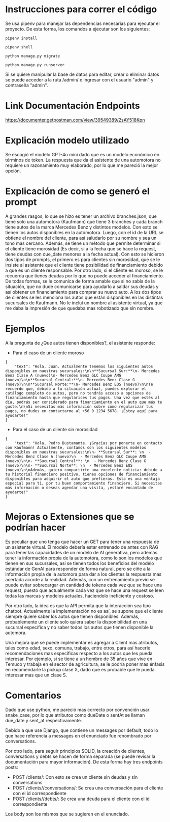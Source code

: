 # Instrucciones para correr el código

Se usa pipenv para manejar las dependencias necesarias para ejecutar el proyecto. De esta forma, los comandos a ejecutar son los siguientes:

```
pipenv install
```

```
pipenv shell
```

```
python manage.py migrate

```

```
python manage.py runserver
```

Si se quiere manipular la base de datos para editar, crear o eliminar datos se puede acceder a la ruta /admin/ e ingresar con el usuario "admin" y contraseña "admin".

# Link Documentación Endpoints

https://documenter.getpostman.com/view/39549389/2sAY518Kpn

# Explicación modelo utilizado

Se escogió el modelo GPT-4o mini dado que es un modelo económico en términos de token. La respuesta que da el asistente de una automotora no requiere un razonamiento muy elaborado, por lo que me pareció la mejor opción.

# Explicación de como se generó el prompt

A grandes rasgos, lo que se hizo es tener un archivo branches.json, que tiene solo una automotora (Kaufmann) que tiene 3 branches y cada branch tiene autos de la marca Mercedes Benz y distintos modelos. Con esto se tienen los autos disponibles en la automotora. Luego, con el id de la URL se obtiene el nombre del cliente, para así saludarlo por su nombre y sea un tono mas cercano. Además, se tiene un método que permite determinar si el cliente tiene morosidad (Es decir, si a la fecha que se hace la request, tiene deudas con due_date menores a la fecha actual). Con esto se hicieron dos tipos de prompts, el primero es para clientes sin morosidad, que se le insiste al asistente que el cliente tiene posibilidad de financiamiento debido a que es un cliente responsable. Por otro lado, si el cliente es moroso, se le recuerda que tienes deudas por lo que no puede acceder al financiamiento. De todas formas, se le comunica de forma amable que si no sabía de la situación, que no dude comunicarse para ayudarlo a saldar sus deudas y así obtener un financiamiento para comprar su nuevo auto. A los dos tipos de clientes se les menciona los autos que están disponibles en las distintas sucursales de Kaufmann. No le incluí un nombre al asistente virtual, ya que me daba la impresión de que quedaba mas robotizado que sin nombre.

# Ejemplos

A la pregunta de ¿Que autos tienen disponibles?, el asistente responde:

- Para el caso de un cliente moroso

```
{
    "text": "Hola, Juan. Actualmente tenemos los siguientes autos disponibles en nuestras sucursales:\n\n**Sucursal Sur:**\n- Mercedes Benz Clase A (nuevo)\n- Mercedes Benz GLC Coupe AMG (nuevo)\n\n**Sucursal Central:**\n- Mercedes Benz Clase G (nuevo)\n\n**Sucursal Norte:**\n- Mercedes Benz EQS (nuevo)\n\nTe recuerdo que, debido a tu situación actual, puedes explorar el catálogo completo de autos, pero no tendrás acceso a opciones de financiamiento hasta que regularices tus pagos. Una vez que estés al día, podrás ser considerado para financiamiento en el auto que más te guste.\n\nSi necesitas más información sobre cómo regularizar tus pagos, no dudes en contactarme al +56 9 1234 5678. ¡Estoy aquí para ayudarte!"
}
```

- Para el caso de un cliente sin morosidad

```
{
    "text": "Hola, Pedro Bustamante. ¡Gracias por ponerte en contacto con Kaufmann! Actualmente, contamos con los siguientes modelos disponibles en nuestras sucursales:\n\n- **Sucursal Sur**: \n  - Mercedes Benz Clase A (nuevo)\n  - Mercedes Benz GLC Coupe AMG (nuevo)\n\n- **Sucursal Central**: \n  - Mercedes Benz Clase G (nuevo)\n\n- **Sucursal Norte**: \n  - Mercedes Benz EQS (nuevo)\n\nAdemás, quiero compartirte una excelente noticia: debido a tu historial financiero positivo, tienes opciones de financiamiento disponibles para adquirir el auto que prefieras. Esta es una ventaja especial para ti, por tu buen comportamiento financiero. Si necesitas más información o deseas agendar una visita, ¡estaré encantado de ayudarte!"
}
```

# Mejoras o Extensiones que se podrían hacer

Es peculiar que uno tenga que hacer un GET para tener una respuesta de un asistente virtual. El modelo debería estar entrenado de antes con RAG para tener las capacidades de un modelo de AI generativa, pero además tener la información propia de la automotora, como lo son los modelos que tienen en sus sucursales, así se tienen todos los beneficios del modelo estándar de GenAI para responder de forma natural, pero se ciñe a la información propia de la automora para dar a los clientes la respuesta mas acertada acorde a la realidad. Además, con un entrenamiento previo se puede evitar sobrecargar en cantidad de tokens cada vez que se hace una request, puesto que actualmente cada vez que se hace una request se leen todas las marcas y modelos actuales, haciendolo ineficiente y costoso.

Por otro lado, la idea es que la API permita que la interacción sea tipo chatbot. Actualmente la implementación no es así, se supone que el cliente siempre quiere saber los autos que tienen disponibles. Además, probablemente un cliente solo quiera saber la disponibilidad en una sucursal específica y no saber todos los autos que tienen disponible la automora.

Una mejora que se puede implementar es agregar a Client mas atributos, tales como edad, sexo, comuna, trabajo, entre otros, para así hacerle recomendaciones mas específicas respecto a los autos que les pueda interesar. Por ejemplo, si se tiene a un hombre de 35 años que vive en Temuco y trabaja en el sector de agricultura, se le podría poner mas énfasis en recomendarle la pickup clase X, dado que es probable que le pueda interesar mas que un clase S.

# Comentarios

Dado que use python, me pareció mas correcto por convención usar snake_case, por lo que atributos como dueDate o sentAt se llaman due_date y sent_at respectivamente.

Debido a que use Django, que contiene un messages por default, todo lo que hace referencia a messages en el enunciado fue renombrado por conversations.

Por otro lado, para seguir principios SOLID, la creación de clientes, conversations y debts se hacen de forma separada (se puede revisar la documentación para mayor información). De esta forma hay tres endpoints posts:

- POST /clients/: Con esto se crea un cliente sin deudas y sin conversations
- POST /clients/<id>/conversations/: Se crea una conversación para el cliente con el id correspondiente
- POST /clients/<id>/debts/: Se crea una deuda para el cliente con el id correspondiente

Los body son los mismos que se sugieren en el enunciado.
